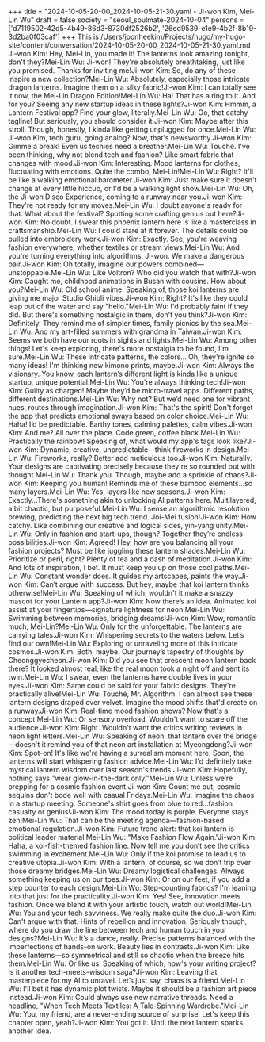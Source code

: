 +++
title = "2024-10-05-20-00_2024-10-05-21-30.yaml - Ji-won Kim, Mei-Lin Wu"
draft = false
society = "seoul_soulmate-2024-10-04"
persons = ['d7119502-42d5-4b49-86d3-8730df2526b2', '26ed9539-e1e9-4b2f-8b19-3d2ba0f03caf']
+++
This is /Users/joonheekim/Projects/hugo/my-hugo-site/content/conversation/2024-10-05-20-00_2024-10-05-21-30.yaml.md
Ji-won Kim: Hey, Mei-Lin, you made it! The lanterns look amazing tonight, don't they?Mei-Lin Wu: Ji-won! They're absolutely breathtaking, just like you promised. Thanks for inviting me!Ji-won Kim: So, do any of these inspire a new collection?Mei-Lin Wu: Absolutely, especially those intricate dragon lanterns. Imagine them on a silky fabric!Ji-won Kim: I can totally see it now, the Mei-Lin Dragon Edition!Mei-Lin Wu: Ha! That has a ring to it. And for you? Seeing any new startup ideas in these lights?Ji-won Kim: Hmmm, a Lantern Festival app? Find your glow, literally.Mei-Lin Wu: Oo, that catchy tagline! But seriously, you should consider it.Ji-won Kim: Maybe after this stroll. Though, honestly, I kinda like getting unplugged for once.Mei-Lin Wu: Ji-won Kim, tech guru, going analog? Now, that's newsworthy.Ji-won Kim: Gimme a break! Even us techies need a breather.Mei-Lin Wu: Touché. I've been thinking, why not blend tech and fashion? Like smart fabric that changes with mood.Ji-won Kim: Interesting. Mood lanterns for clothes, fluctuating with emotions. Quite the combo, Mei-Lin!Mei-Lin Wu: Right? It'll be like a walking emotional barometer.Ji-won Kim: Just make sure it doesn't change at every little hiccup, or I'd be a walking light show.Mei-Lin Wu: Oh, the Ji-won Disco Experience, coming to a runway near you.Ji-won Kim: They're not ready for my moves.Mei-Lin Wu: I doubt anyone's ready for that. What about the festival? Spotting some crafting genius out here?Ji-won Kim: No doubt. I swear this phoenix lantern here is like a masterclass in craftsmanship.Mei-Lin Wu: I could stare at it forever. The details could be pulled into embroidery work.Ji-won Kim: Exactly. See, you're weaving fashion everywhere, whether textiles or stream views.Mei-Lin Wu: And you're turning everything into algorithms, Ji-won. We make a dangerous pair.Ji-won Kim: Oh totally, imagine our powers combined—unstoppable.Mei-Lin Wu: Like Voltron? Who did you watch that with?Ji-won Kim: Caught me, childhood animations in Busan with cousins. How about you?Mei-Lin Wu: Old school anime. Speaking of, those koi lanterns are giving me major Studio Ghibli vibes.Ji-won Kim: Right? It's like they could leap out of the water and say "hello."Mei-Lin Wu: I'd probably faint if they did. But there's something nostalgic in them, don't you think?Ji-won Kim: Definitely. They remind me of simpler times, family picnics by the sea.Mei-Lin Wu: And my art-filled summers with grandma in Taiwan.Ji-won Kim: Seems we both have our roots in sights and lights.Mei-Lin Wu: Among other things! Let's keep exploring, there's more nostalgia to be found, I'm sure.Mei-Lin Wu: These intricate patterns, the colors… Oh, they're ignite so many ideas! I'm thinking new kimono prints, maybe.Ji-won Kim: Always the visionary. You know, each lantern’s different light is kinda like a unique startup, unique potential.Mei-Lin Wu: You're always thinking tech!Ji-won Kim: Guilty as charged! Maybe they’d be micro-travel apps. Different paths, different destinations.Mei-Lin Wu: Why not? But we’d need one for vibrant hues, routes through imagination.Ji-won Kim: That's the spirit! Don't forget the app that predicts emotional sways based on color choice.Mei-Lin Wu: Haha! I’d be predictable. Earthy tones, calming palettes, calm vibes.Ji-won Kim: And me? All over the place. Code green, coffee black.Mei-Lin Wu: Practically the rainbow! Speaking of, what would my app's tags look like?Ji-won Kim: Dynamic, creative, unpredictable—think fireworks in design.Mei-Lin Wu: Fireworks, really? Better add meticulous too.Ji-won Kim: Naturally. Your designs are captivating precisely because they're so rounded out with thought.Mei-Lin Wu: Thank you. Though, maybe add a sprinkle of chaos?Ji-won Kim: Keeping you human! Reminds me of these bamboo elements…so many layers.Mei-Lin Wu: Yes, layers like new seasons.Ji-won Kim: Exactly...There's something akin to unlocking AI patterns here. Multilayered, a bit chaotic, but purposeful.Mei-Lin Wu: I sense an algorithmic resolution brewing, predicting the next big tech trend. Joi-Mei fusion!Ji-won Kim: How catchy. Like combining our creative and logical sides, yin-yang unity.Mei-Lin Wu: Only in fashion and start-ups, though? Together they’re endless possibilities.Ji-won Kim: Agreed! Hey, how are you balancing all your fashion projects? Must be like juggling these lantern shades.Mei-Lin Wu: Prioritize or peril, right? Plenty of tea and a dash of meditation.Ji-won Kim: And lots of inspiration, I bet. It must keep you up on those cool paths.Mei-Lin Wu: Constant wonder does. It guides my artscapes, paints the way.Ji-won Kim: Can’t argue with success. But hey, maybe that koi lantern thinks otherwise!Mei-Lin Wu: Speaking of which, wouldn't it make a snazzy mascot for your Lantern app?Ji-won Kim: Now there’s an idea. Animated koi assist at your fingertips—signature lightness for neon.Mei-Lin Wu: Swimming between memories, bridging dreams!Ji-won Kim: Wow, romantic much, Mei-Lin?Mei-Lin Wu: Only for the unforgettable. The lanterns are carrying tales.Ji-won Kim: Whispering secrets to the waters below. Let’s find our own!Mei-Lin Wu: Exploring or unraveling more of this intricate cosmos.Ji-won Kim: Both, maybe. Our journey’s tapestry of thoughts by Cheonggyecheon.Ji-won Kim: Did you see that crescent moon lantern back there? It looked almost real, like the real moon took a night off and sent its twin.Mei-Lin Wu: I swear, even the lanterns have double lives in your eyes.Ji-won Kim: Same could be said for your fabric designs. They're practically alive!Mei-Lin Wu: Touché, Mr. Algorithm. I can almost see these lantern designs draped over velvet. Imagine the mood shifts that'd create on a runway.Ji-won Kim: Real-time mood fashion shows? Now that's a concept.Mei-Lin Wu: Or sensory overload. Wouldn't want to scare off the audience.Ji-won Kim: Right. Wouldn't want the critics writing reviews in neon light letters.Mei-Lin Wu: Speaking of neon, that lantern over the bridge—doesn't it remind you of that neon art installation at Myeongdong?Ji-won Kim: Spot-on! It's like we're having a surrealism moment here. Soon, the lanterns will start whispering fashion advice.Mei-Lin Wu: I'd definitely take mystical lantern wisdom over last season's trends.Ji-won Kim: Hopefully, nothing says "wear glow-in-the-dark only."Mei-Lin Wu: Unless we’re prepping for a cosmic fashion event.Ji-won Kim: Count me out; cosmic sequins don't bode well with casual Fridays.Mei-Lin Wu: Imagine the chaos in a startup meeting. Someone's shirt goes from blue to red...fashion casualty or genius!Ji-won Kim: The mood today is purple. Everyone stays zen!Mei-Lin Wu: That can be the meeting agenda—fashion-based emotional regulation.Ji-won Kim: Future trend alert: that koi lantern is political leader material.Mei-Lin Wu: "Make Fashion Flow Again."Ji-won Kim: Haha, a koi-fish-themed fashion line. Now tell me you don’t see the critics swimming in excitement.Mei-Lin Wu: Only if the koi promise to lead us to creative utopia.Ji-won Kim: With a lantern, of course, so we don’t trip over those dreamy bridges.Mei-Lin Wu: Dreamy logistical challenges. Always something keeping us on our toes.Ji-won Kim: Or on our feet, if you add a step counter to each design.Mei-Lin Wu: Step-counting fabrics? I'm leaning into that just for the practicality.Ji-won Kim: Yes! See, innovation meets fashion. Once we blend it with your artistic touch, watch out world!Mei-Lin Wu: You and your tech savviness. We really make quite the duo.Ji-won Kim: Can't argue with that. Hints of rebellion and innovation. Seriously though, where do you draw the line between tech and human touch in your designs?Mei-Lin Wu: It’s a dance, really. Precise patterns balanced with the imperfections of hands-on work. Beauty lies in contrasts.Ji-won Kim: Like these lanterns—so symmetrical and still so chaotic when the breeze hits them.Mei-Lin Wu: Or like us. Speaking of which, how's your writing project? Is it another tech-meets-wisdom saga?Ji-won Kim: Leaving that masterpiece for my AI to unravel. Let’s just say, chaos is a friend.Mei-Lin Wu: I'll bet it has dynamic plot twists. Maybe it should be a fashion art piece instead.Ji-won Kim: Could always use new narrative threads. Need a headline, "When Tech Meets Textiles: A Tale-Spinning Wardrobe."Mei-Lin Wu: You, my friend, are a never-ending source of surprise. Let's keep this chapter open, yeah?Ji-won Kim: You got it. Until the next lantern sparks another idea.